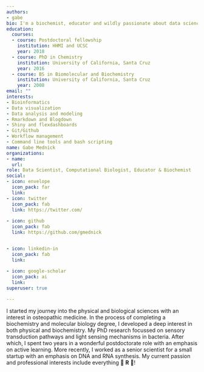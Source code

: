 ```yaml
---
authors:
- gabe
bio: I'm a biochemist, educator and wildly passionate about data science, machine learning and bioinformatics.
education:
  courses:
  - course: Postdoctoral fellowship
    institution: HHMI and UCSC
    year: 2018
  - course: PhD in Chemistry
    institution: University of California, Santa Cruz
    year: 2016
  - course: BS in Biomolecular and Biochemistry
    institution: University of California, Santa Cruz
    year: 2008
email: ""
interests:
- Bioinformatics
- Data visualization
- Data analysis and modeling
- Rmarkdown and Blogdown
- Shiny and flexdashboards
- Git/Github
- Workflow management 
- Command line tools and bash scripting
name: Gabe Mednick
organizations:
- name: 
  url: 
role: Data Scientist, Computational Biologist, Educator & Biochemist
social:
- icon: envelope
  icon_pack: far
  link: 
- icon: twitter
  icon_pack: fab
  link: https://twitter.com/
  
- icon: github
  icon_pack: fab
  link: https://github.com/gmednick


- icon: linkedin-in
  icon_pack: fab
  link:
  
- icon: google-scholar
  icon_pack: ai
  link:
superuser: true

---
```


I started my journey into the physical and biological sciences with an interest in osteopathic medicine. In the process of completing a biochemistry and molecular biology degree, I developed a deep interest in both physical and biochemistry. My PhD research focussed on sensory transduction pathways and light sensing mechanisms in bacteria. After which, I spent two years in a wonderful postdoctorate role with an emphasis on active learning. More recently, I worked as a senior scientist for a small startup with an emphasis on DNA and RNA synthesis. My current passion and professional interests include everything :raised_hands: **R** :raised_hands:! 

